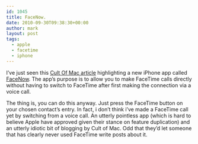```yaml
---
id: 1045
title: FaceNow.
date: 2010-09-30T09:38:30+00:00
author: mark
layout: post
tags:
  - apple
  - facetime
  - iphone
---
```

I&#8217;ve just seen this [Cult Of Mac article](http://www.cultofmac.com/facenow-allows-you-to-place-facetime-calls-on-your-iphone-4-without-a-voice-call/61070) highlighting a new iPhone app called [FaceNow](http://itunes.apple.com/us/app/facenow-go-straight-into-facetime/id379980390?mt=8). The app&#8217;s purpose is to allow you to make FaceTime calls directly without having to switch to FaceTime after first making the connection via a voice call.

The thing is, you can do this anyway. Just press the FaceTime button on your chosen contact&#8217;s entry. In fact, i don&#8217;t think i&#8217;ve made a FaceTime call yet by switching from a voice call. An utterly pointless app (which is hard to believe Apple have approved given their stance on feature duplication) and an utterly idiotic bit of blogging by Cult of Mac. Odd that they&#8217;d let someone that has clearly never used FaceTime write posts about it.